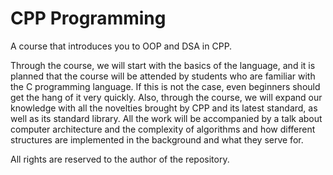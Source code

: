 # CPP Programming
A course that introduces you to OOP and DSA in CPP. 

Through the course, we will start with the basics of the language, and it is planned that the course will be attended by students who are familiar with the C programming language. If this is not the case, even beginners should get the hang of it very quickly. Also, through the course, we will expand our knowledge with all the novelties brought by CPP and its latest standard, as well as its standard library. All the work will be accompanied by a talk about computer architecture and the complexity of algorithms and how different structures are implemented in the background and what they serve for.

All rights are reserved to the author of the repository.
